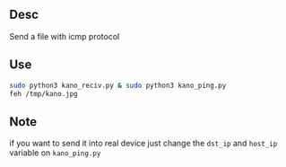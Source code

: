 ## Desc
Send a file with icmp protocol


## Use
```bash
sudo python3 kano_reciv.py & sudo python3 kano_ping.py
feh /tmp/kano.jpg
```

## Note
if you want to send it into real device just change the `dst_ip` and `host_ip` variable on `kano_ping.py`